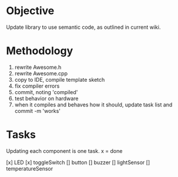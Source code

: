 # Objective #

Update library to use semantic code, as outlined in current wiki.

# Methodology #

1. rewrite Awesome.h
1. rewrite Awesome.cpp
1. copy to IDE, compile template sketch
1. fix compiler errors
1. commit, noting 'compiled'
1. test behavior on hardware
1. when it compiles and behaves how it should, update task list and commit -m 'works'

# Tasks #

Updating each component is one task. x = done

[x] LED
[x] toggleSwitch
[] button
[] buzzer
[] lightSensor
[] temperatureSensor
